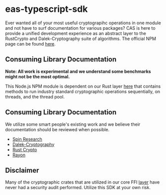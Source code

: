 # eas-typescript-sdk

Ever wanted all of your most useful cryptograpihc operations in one module and not have to surf documentation for various packages? 
CAS is here to provide a unified development experience as an abstract layer to the RustCrypto and Dalek-Cryptography suite of algorithms.
The official NPM page can be found [here](https://www.npmjs.com/package/cas-typescript-sdk).

## Consuming Library Documentation
**Note: All work is experimental and we understand some benchmarks might not be the most optimal.**

This Node.js NPM module is dependent on our Rust layer [here](./src) that contains methods to run industry standard cryptographic operations sequentially, on threads, and the thread pool.

## Consuming Library Documentation
We utilize some smart people's existing work and we believe their documentation should be reviewed when possible.
- [Spin Research](https://github.com/SpinResearch)
- [Dalek-Cryptography](https://github.com/dalek-cryptography)
- [Rust Crypto](https://github.com/RustCrypto)
- [Rayon](https://github.com/rayon-rs/rayon)

## Disclaimer
Many of the cryptographic crates that are utilized in our core FFI [layer](./src) have never had a security audit performed. Utilize this SDK at your own risk.
